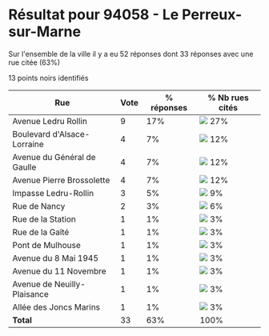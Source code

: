 # Résultat pour 94058 - Le Perreux-sur-Marne

Sur l'ensemble de la ville il y a eu 52 réponses dont 33 réponses avec une rue citée (63%)

13 points noirs identifiés

| Rue | Vote | % réponses | % Nb rues cités|
|-----|------|------------|----------------|
| Avenue Ledru Rollin | 9 | 17% | <img src="../../img/bar_27.gif" />&nbsp;27%|
| Boulevard d'Alsace-Lorraine | 4 | 7% | <img src="../../img/bar_12.gif" />&nbsp;12%|
| Avenue du Général de Gaulle | 4 | 7% | <img src="../../img/bar_12.gif" />&nbsp;12%|
| Avenue Pierre Brossolette | 4 | 7% | <img src="../../img/bar_12.gif" />&nbsp;12%|
| Impasse Ledru-Rollin | 3 | 5% | <img src="../../img/bar_9.gif" />&nbsp;9%|
| Rue de Nancy | 2 | 3% | <img src="../../img/bar_6.gif" />&nbsp;6%|
| Rue de la Station | 1 | 1% | <img src="../../img/bar_3.gif" />&nbsp;3%|
| Rue de la Gaîté | 1 | 1% | <img src="../../img/bar_3.gif" />&nbsp;3%|
| Pont de Mulhouse | 1 | 1% | <img src="../../img/bar_3.gif" />&nbsp;3%|
| Avenue du 8 Mai 1945 | 1 | 1% | <img src="../../img/bar_3.gif" />&nbsp;3%|
| Avenue du 11 Novembre | 1 | 1% | <img src="../../img/bar_3.gif" />&nbsp;3%|
| Avenue de Neuilly-Plaisance | 1 | 1% | <img src="../../img/bar_3.gif" />&nbsp;3%|
| Allée des Joncs Marins | 1 | 1% | <img src="../../img/bar_3.gif" />&nbsp;3%|
| **Total** | 33 | 63% | 100%|
